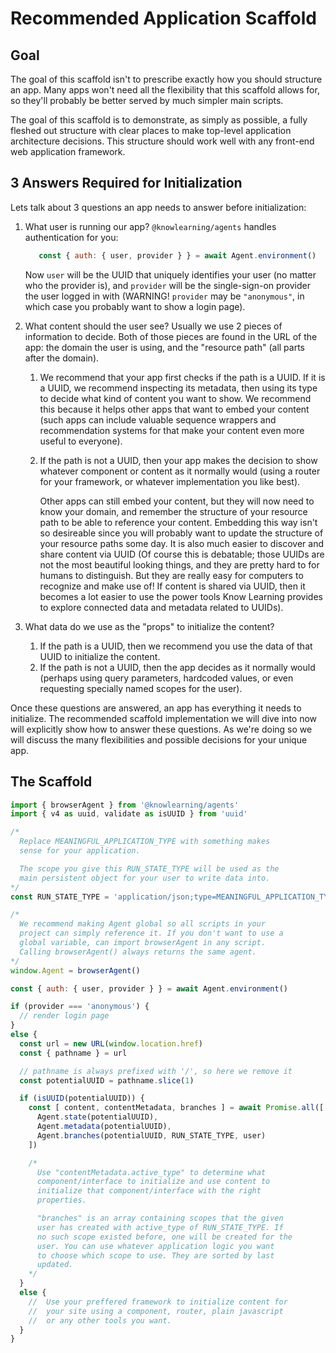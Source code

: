 # Recommended Application Scaffold

## Goal

The goal of this scaffold isn't to prescribe exactly how you should structure an app. Many apps won't need all the flexibility that this scaffold allows for, so they'll probably be better served by much simpler main scripts.

The goal of this scaffold is to demonstrate, as simply as possible, a fully fleshed out structure with clear places to make top-level application architecture decisions. This structure should work well with any front-end web application framework.

## 3 Answers Required for Initialization

Lets talk about 3 questions an app needs to answer before initialization:

1.  What user is running our app? ```@knowlearning/agents``` handles authentication for you:
    ```js
       const { auth: { user, provider } } = await Agent.environment()
    ```
    Now ```user``` will be the UUID that uniquely identifies your user (no matter who the provider is), and ```provider``` will be the single-sign-on provider the user logged in with (WARNING! ```provider``` may be ```"anonymous"```, in which case you probably want to show a login page).
2.  What content should the user see? Usually we use 2 pieces of information to decide. Both of those pieces are found in the URL of the app: the domain the user is using, and the "resource path" (all parts after the domain).
    1. We recommend that your app first checks if the path is a UUID. If it is a UUID, we recommend inspecting its metadata, then using its type to decide what kind of content you want to show. We recommend this because it helps other apps that want to embed your content (such apps can include valuable sequence wrappers and recommendation systems for that make your content even more useful to everyone).
    2. If the path is not a UUID, then your app makes the decision to show whatever component or content as it normally would (using a router for your framework, or whatever implementation you like best).

        Other apps can still embed your content, but they will now need to know your domain, and remember the structure of your resource path to be able to reference your content. Embedding this way isn't so desireable since you will probably want to update the structure of your resource paths some day. It is also much easier to discover and share content via UUID (Of course this is debatable; those UUIDs are not the most beautiful looking things, and they are pretty hard to for humans to distinguish. But they are really easy for computers to recognize and make use of! If content is shared via UUID, then it becomes a lot easier to use the power tools Know Learning provides to explore connected data and metadata related to UUIDs).

3. What data do we use as the "props" to initialize the content?
    1. If the path is a UUID, then we recommend you use the data of that UUID to initialize the content.
    2. If the path is not a UUID, then the app decides as it normally would (perhaps using query parameters, hardcoded values, or even requesting specially named scopes for the user).

Once these questions are answered, an app has everything it needs to initialize. The recommended scaffold implementation we will dive into now will explicitly show how to answer these questions. As we're doing so we will discuss the many flexibilities and possible decisions for your unique app.

## The Scaffold

```js
import { browserAgent } from '@knowlearning/agents'
import { v4 as uuid, validate as isUUID } from 'uuid'

/*
  Replace MEANINGFUL_APPLICATION_TYPE with something makes
  sense for your application.

  The scope you give this RUN_STATE_TYPE will be used as the
  main persistent object for your user to write data into.
*/
const RUN_STATE_TYPE = 'application/json;type=MEANINGFUL_APPLICATION_TYPE'

/*
  We recommend making Agent global so all scripts in your
  project can simply reference it. If you don't want to use a
  global variable, can import browserAgent in any script.
  Calling browserAgent() always returns the same agent.
*/
window.Agent = browserAgent()

const { auth: { user, provider } } = await Agent.environment()

if (provider === 'anonymous') {
  // render login page
}
else {
  const url = new URL(window.location.href)
  const { pathname } = url

  // pathname is always prefixed with '/', so here we remove it
  const potentialUUID = pathname.slice(1)

  if (isUUID(potentialUUID)) {
    const [ content, contentMetadata, branches ] = await Promise.all([
      Agent.state(potentialUUID),
      Agent.metadata(potentialUUID),
      Agent.branches(potentialUUID, RUN_STATE_TYPE, user)
    ])

    /*
      Use "contentMetadata.active_type" to determine what
      component/interface to initialize and use content to
      initialize that component/interface with the right
      properties.

      "branches" is an array containing scopes that the given
      user has created with active_type of RUN_STATE_TYPE. If
      no such scope existed before, one will be created for the
      user. You can use whatever application logic you want
      to choose which scope to use. They are sorted by last
      updated.
    */
  }
  else {
    //  Use your preffered framework to initialize content for
    //  your site using a component, router, plain javascript
    //  or any other tools you want.
  }
}
```
